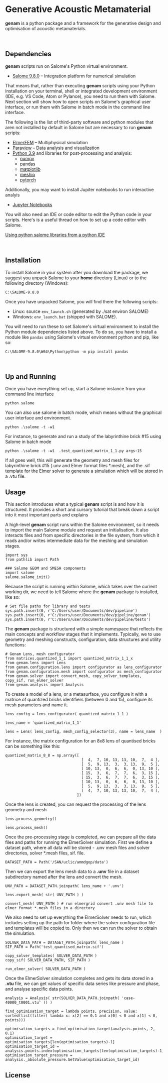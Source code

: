# Generative Acoustic Metamaterial

__genam__ is a python package and a framework for the generative design and optimisation of acoustic metamaterials.


<br />

## Dependencies 

__genam__ scripts run on Salome's Python virtual environment. 

* [Salome 9.8.0](https://salome-platform.org/) – Integration platform for numerical simulation

That means that, rather than executing __genam__ scripts using your Python installation on your terminal, shell or integrated development environment (IDE, e.g. VS Code, Atom or Pylance), you need to run them with Salome. Next section will show how to open scripts on Salome's graphical user interface, or run them with Salome in batch mode in the command line interface. 

The following is the list of third-party software and python modules that aren not installed by default in Salome but are necessary to run __genam__ scripts:

* [ElmerFEM](http://www.csc.fi/elmer) – Multiphysical simulation
* [Paraview](https://www.paraview.org/) – Data analysis and visualization 
* [Python 3.9](https://www.python.org/) and libraries for post-processing and analysis:
  * [numpy](https://www.python.org/)
  * [pandas](https://www.python.org/)
  * [matplotlib](https://www.python.org/)
  * [meshio](https://www.python.org/)
  * [pytorch](https://pytorch.org)

Additionally, you may want to install Jupiter notebooks to run interactive analyis

* [Jupyter Notebooks](https://www.python.org/)

You will also need an IDE or code editor to edit the Python code in your scripts. Here's is a useful thread on how to set up a code editor with Salome.

[Using python salome libraries from a python IDE](https://discourse.salome-platform.org/t/using-python-salome-libraries-from-a-python-ide/63/7)

<br />

## Installation

To install Salome in your system after you download the package, we suggest you unpack Salome to your **home** directory (Linux) or to the following directory (Windows): 

```
C:\SALOME-9.8.0
```

Once you have unpacked Salome, you will find there the following scripts:

* Linux: source ```env_launch.sh``` (generated by ./sat environ SALOME)
* Windows: ```env_launch.bat``` (shipped with SALOME).

You will need to run these to set Salome's virtual environment to install the Python module dependencies listed above. To do so, you have to install a module like ```pandas``` using Salome's virtual environment python and pip, like so:   

```
C:\SALOME-9.8.0\W64\Python\python -m pip install pandas
```

<br />

## Up and Running


Once you have everything set up, start a Salome instance from your command line interface

```
python salome
```

You can also use salome in batch mode, which means without the graphical user interface and environment.  

```
python .\salome -t -w1 
```

For instance, to generate and run a study of the labyrinthine brick #15 using Salome in batch mode  

```
python .\salome -t -w1  .test_quantized_matrix_1_1.py args:15
```

If all goes well, this will generate the geometry and mesh files for labyrinthine brick #15 (.unv and Elmer format files *.mesh), and the .sif template for the Elmer solver to generate a simulation which will be stored in a .vtu file.
  

## Usage 

This section introduces what a typical __genam__ script is and how it is structured. It provides a short and cursory tutorial that break down a script into it most important parts and explains 


A high-level __genam__ script runs within the Salome environment, so it needs to import the main Salome module and request an initialisation. It also interacts files and from specific directories in the file system, from which it reads and/or writes intermediate data for the meshing and simulation stages.


```
import sys
from pathlib import Path

### Salome GEOM and SMESH components
import salome
salome.salome_init()
```

Because the script is running within Salome, which takes over the current working dir, we need to tell Salome where the __genam__ package is installed, like so:   


```
# Set file paths for library and tests  
sys.path.insert(0, r'C:/Users/user/Documents/dev/pipeline')
sys.path.insert(0, r'C:/Users/user/Documents/dev/pipeline/genam')
sys.path.insert(0, r'C:/Users/user/Documents/dev/pipeline/tests')
```

The __genam__ package is structured with a simple namespace that reflects the main concepts and workflow stages that it implements. Typically, we to use geometry and meshing constructs, configuration, data structures and utility functions: 

```
# Genam Lens, mesh configurator
from matrices.quantized_1_1 import quantized_matrix_1_1_x
from genam.lens import Lens
from genam.configuration.lens import configurator as lens_configurator 
from genam.configuration.mesh import configurator as mesh_configurator
from genam.solver import convert_mesh, copy_solver_templates, copy_sif, run_elmer_solver
from genam.analysis import Analysis
```

To create a model of a lens, or a metasurface, you configure it with a matrice of quantized bricks identifiers (between 0 and 15), configure its mesh parameters and name it. 

```
lens_config = lens_configurator( quantized_matrix_1_1 )

lens_name = 'quantized_matrix_1_1' 

lens = Lens( lens_config, mesh_config_selector(3), name = lens_name  )
```

For instance, the matrix configuration for an 8x8 lens of quantised bricks can be something like this:

```
quantized_matrix_8_8 = np.array([ 
                                  [  4,  7, 10, 13, 13, 10,  7,  4 ],
                                  [  5,  9, 13,  3,  3, 13,  9,  5 ],
                                  [ 10, 13,  0,  6,  6,  0, 13, 10 ],
                                  [ 15,  3,  6,  7,  7,  6,  3, 15 ],
                                  [ 15,  3,  6,  7,  7,  6,  3, 15 ],
                                  [ 10, 13,  0,  6,  6,  0, 13, 10 ],
                                  [  5,  9, 13,  3,  3, 13,  9,  5 ],
                                  [  4,  7, 10, 13, 13, 10,  7,  4 ],
                                ])
```

Once the lens is created, you can request the processing of the lens geometry and mesh 

```
lens.process_geometry() 

lens.process_mesh() 
```

Once the pre-processing stage is completed, we can prepare all the data files and paths for running the ElmerSolver simulation.
First we define a dataset path, where all data will be stored - .unv mesh files and solver directories, solver *.mesh files, sif. file.

```
DATASET_PATH = Path('/SAN/uclic/ammdgop/data')              
```

Then we can export the lens mesh data to a __.unv__ file in a dataset subdirectory named after the lens and convert the mesh.
```
UNV_PATH = DATASET_PATH.joinpath( lens_name + '.unv')       

lens.export_mesh( str( UNV_PATH ) ) 

convert_mesh( UNV_PATH ) # run elmergrid convert .unv mesh file to elmer format *.mesh files in a directory 
```

We also need to set up everything the ElmerSolver needs to run, which includes setting up the path for folder where the solver configuration file and templates will be copied to. Only then we can run the solver to obtain the simulation.


```
SOLVER_DATA_PATH = DATASET_PATH.joinpath( lens_name )       
SIF_PATH = Path('test_quantised_matrix.sif')     

copy_solver_templates( SOLVER_DATA_PATH )         
copy_sif( SOLVER_DATA_PATH, SIF_PATH )  

run_elmer_solver( SOLVER_DATA_PATH )
```

Once the ElmerSolver simulation completes and gets its data stored in a __.vtu__ file, we can get values of specific data series like pressure and phase, and analyse specific data points.

```
analysis = Analysis( str(SOLVER_DATA_PATH.joinpath( 'case-40000_t0001.vtu' )) )

find_optimisation_target = lambda points, precision, value: sorted(list(filter( lambda x: x[2] == 0.1 and x[0] < 0 and x[1] < 0, points)))

optimisation_targets = find_optimisation_target(analysis.points, 2, 0.1)
optimisation_target = optimisation_targets[len(optimisation_targets)-1]
optimisation_target_id = analysis.points.index(optimisation_targets[len(optimisation_targets)-1])
optimisation_target_pressure = analysis._absolute_pressure.GetValue(optimisation_target_id)
```



## License